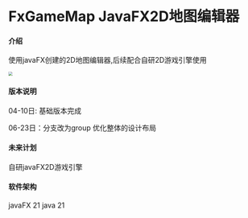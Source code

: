 # FxGameMap JavaFX2D地图编辑器

#### 介绍

使用javaFX创建的2D地图编辑器,后续配合自研2D游戏引擎使用

<img src="https://www.kungreat.cn/images/images_md/fxMap.png" style="zoom:50%;" />

#### 版本说明

04-10日: 基础版本完成

06-23日：分支改为group 优化整体的设计布局

#### 未来计划

自研javaFX2D游戏引擎

#### 软件架构

javaFX 21 java 21

